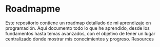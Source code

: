 # Roadmapme
Este repositorio contiene un roadmap detallado de mi aprendizaje en programación. Aquí documento todo lo que he aprendido, desde los fundamentos hasta temas avanzados, con el objetivo de tener un lugar centralizado donde mostrar mis conocimientos y progreso.  Resources
